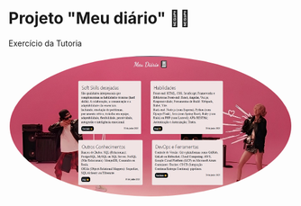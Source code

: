 # Projeto "Meu diário" 👩‍💻

Exercício da Tutoria

<div style="display: flex; flex-flow: column wrap; justify-content: center; align-items: center; margin: 0 auto; max-width:500px;">
<img src="img/teste.jpg" style="width: 550px; height: 250px; border-radius: 50%;">
</div>
